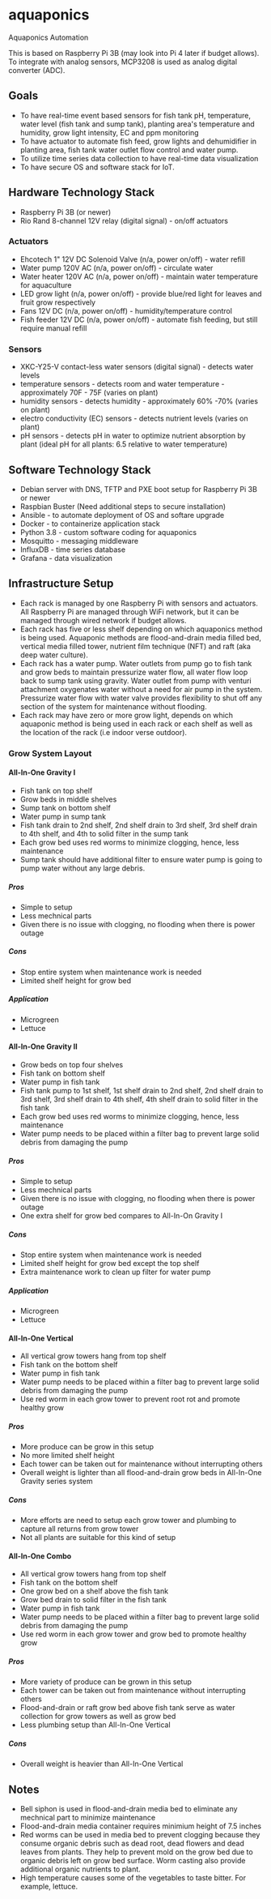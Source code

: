 # aquaponics

Aquaponics Automation

This is based on Raspberry Pi 3B (may look into Pi 4 later if budget allows). To integrate with analog sensors, MCP3208 is used as analog digital converter (ADC).

## Goals

* To have real-time event based sensors for fish tank pH, temperature, water level (fish tank and sump tank), planting area's temperature and humidity, grow light intensity, EC and ppm monitoring
* To have actuator to automate fish feed, grow lights and dehumidifier in planting area, fish tank water outlet flow control and water pump.
* To utilize time series data collection to have real-time data visualization
* To have secure OS and software stack for IoT.

## Hardware Technology Stack

* Raspberry Pi 3B (or newer)
* Rio Rand 8-channel 12V relay (digital signal) - on/off actuators

### Actuators
* Ehcotech 1" 12V DC Solenoid Valve (n/a, power on/off) - water refill
* Water pump 120V AC (n/a, power on/off) - circulate water
* Water heater 120V AC (n/a, power on/off) - maintain water temperature for aquaculture
* LED grow light (n/a, power on/off) - provide blue/red light for leaves and fruit grow respectively
* Fans 12V DC (n/a, power on/off) - humidity/temperature control
* Fish feeder 12V DC (n/a, power on/off) - automate fish feeding, but still require manual refill

### Sensors
* XKC-Y25-V contact-less water sensors (digital signal) - detects water levels
* temperature sensors - detects room and water temperature - approximately 70F - 75F (varies on plant)
* humidity sensors - detects humidity - approximately 60% -70% (varies on plant)
* electro conductivity (EC) sensors - detects nutrient levels (varies on plant)
* pH sensors - detects pH in water to optimize nutrient absorption by plant (ideal pH for all plants: 6.5 relative to water temperature)

## Software Technology Stack

* Debian server with DNS, TFTP and PXE boot setup for Raspberry Pi 3B or newer
* Raspbian Buster (Need additional steps to secure installation)
* Ansible - to automate deployment of OS and softare upgrade
* Docker - to containerize application stack
* Python 3.8 - custom software coding for aquaponics
* Mosquitto - messaging middleware
* InfluxDB - time series database
* Grafana - data visualization

## Infrastructure Setup
* Each rack is managed by one Raspberry Pi with sensors and actuators. All Raspberry Pi are managed through WiFi network, but it can be managed through wired network if budget allows.
* Each rack has five or less shelf depending on which aquaponics method is being used. Aquaponic methods are flood-and-drain media filled bed, vertical media filled tower, nutrient film technique (NFT) and raft (aka deep water culture). 
* Each rack has a water pump. Water outlets from pump go to fish tank and grow beds to maintain pressurize water flow, all water flow loop back to sump tank using gravity. Water outlet from pump with venturi attachment oxygenates water without a need for air pump in the system. Pressurize water flow with water valve provides flexibility to shut off any section of the system for maintenance without flooding.
* Each rack may have zero or more grow light, depends on which aquaponic method is being used in each rack or each shelf as well as the location of the rack (i.e indoor verse outdoor).

### Grow System Layout
#### All-In-One Gravity I
* Fish tank on top shelf
* Grow beds in middle shelves
* Sump tank on bottom shelf
* Water pump in sump tank
* Fish tank drain to 2nd shelf, 2nd shelf drain to 3rd shelf, 3rd shelf drain to 4th shelf, and 4th to solid filter in the sump tank
* Each grow bed uses red worms to minimize clogging, hence, less maintenance
* Sump tank should have additional filter to ensure water pump is going to pump water without any large debris.
##### Pros
* Simple to setup
* Less mechnical parts
* Given there is no issue with clogging, no flooding when there is power outage
##### Cons
* Stop entire system when maintenance work is needed
* Limited shelf height for grow bed
##### Application
* Microgreen
* Lettuce
#### All-In-One Gravity II
* Grow beds on top four shelves
* Fish tank on bottom shelf
* Water pump in fish tank
* Fish tank pump to 1st shelf, 1st shelf drain to 2nd shelf, 2nd shelf drain to 3rd shelf, 3rd shelf drain to 4th shelf, 4th shelf drain to solid filter in the fish tank
* Each grow bed uses red worms to minimize clogging, hence, less maintenance
* Water pump needs to be placed within a filter bag to prevent large solid debris from damaging the pump
##### Pros
* Simple to setup
* Less mechnical parts
* Given there is no issue with clogging, no flooding when there is power outage
* One extra shelf for grow bed compares to All-In-On Gravity I
##### Cons
* Stop entire system when maintenance work is needed
* Limited shelf height for grow bed except the top shelf
* Extra maintenance work to clean up filter for water pump
##### Application
* Microgreen
* Lettuce
#### All-In-One Vertical
* All vertical grow towers hang from top shelf
* Fish tank on the bottom shelf
* Water pump in fish tank
* Water pump needs to be placed within a filter bag to prevent large solid debris from damaging the pump
* Use red worm in each grow tower to prevent root rot and promote healthy grow
##### Pros
* More produce can be grow in this setup
* No more limited shelf height
* Each tower can be taken out for maintenance without interrupting others
* Overall weight is lighter than all flood-and-drain grow beds in All-In-One Gravity series system
##### Cons
* More efforts are need to setup each grow tower and plumbing to capture all returns from grow tower
* Not all plants are suitable for this kind of setup
#### All-In-One Combo
* All vertical grow towers hang from top shelf
* Fish tank on the bottom shelf
* One grow bed on a shelf above the fish tank
* Grow bed drain to solid filter in the fish tank
* Water pump in fish tank
* Water pump needs to be placed within a filter bag to prevent large solid debris from damaging the pump
* Use red worm in each grow tower and grow bed to promote healthy grow
##### Pros
* More variety of produce can be grown in this setup
* Each tower can be taken out from maintenance without interrupting others
* Flood-and-drain or raft grow bed above fish tank serve as water collection for grow towers as well as grow bed
* Less plumbing setup than All-In-One Vertical
##### Cons
* Overall weight is heavier than All-In-One Vertical
## Notes
* Bell siphon is used in flood-and-drain media bed to eliminate any mechnical part to minimize maintenance
* Flood-and-drain media container requires minimium height of 7.5 inches
* Red worms can be used in media bed to prevent clogging because they consume organic debris such as dead root, dead flowers and dead leaves from plants. They help to prevent mold on the grow bed due to organic debris left on grow bed surface. Worm casting also provide additional organic nutrients to plant.
* High temperature causes some of the vegetables to taste bitter. For example, lettuce.
